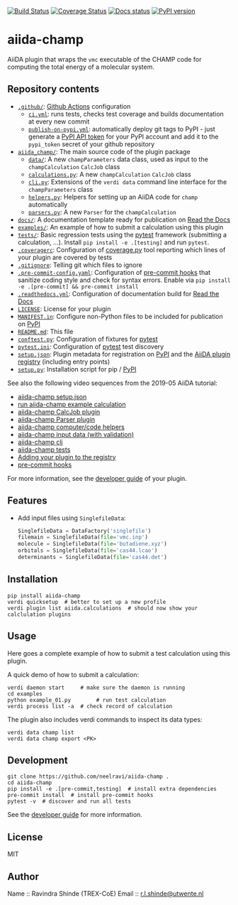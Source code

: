 [![Build Status](https://github.com/neelravi/aiida-champ/workflows/ci/badge.svg?branch=master)](https://github.com/neelravi/aiida-champ/actions)
[![Coverage Status](https://coveralls.io/repos/github/neelravi/aiida-champ/badge.svg?branch=master)](https://coveralls.io/github/neelravi/aiida-champ?branch=master)
[![Docs status](https://readthedocs.org/projects/aiida-champ/badge)](http://aiida-champ.readthedocs.io/)
[![PyPI version](https://badge.fury.io/py/aiida-champ.svg)](https://badge.fury.io/py/aiida-champ)

# aiida-champ

AiiDA plugin that wraps the `vmc` executable of the CHAMP code for computing the total energy of a molecular system.


## Repository contents

* [`.github/`](.github/): [Github Actions](https://github.com/features/actions) configuration
  * [`ci.yml`](.github/workflows/ci.yml): runs tests, checks test coverage and builds documentation at every new commit
  * [`publish-on-pypi.yml`](.github/workflows/publish-on-pypi.yml): automatically deploy git tags to PyPI - just generate a [PyPI API token](https://pypi.org/help/#apitoken) for your PyPI account and add it to the `pypi_token` secret of your github repository
* [`aiida_champ/`](aiida_champ/): The main source code of the plugin package
  * [`data/`](aiida_champ/data/): A new `champParameters` data class, used as input to the `champCalculation` `CalcJob` class
  * [`calculations.py`](aiida_champ/calculations.py): A new `champCalculation` `CalcJob` class
  * [`cli.py`](aiida_champ/cli.py): Extensions of the `verdi data` command line interface for the `champParameters` class
  * [`helpers.py`](aiida_champ/helpers.py): Helpers for setting up an AiiDA code for `champ` automatically
  * [`parsers.py`](aiida_champ/parsers.py): A new `Parser` for the `champCalculation`
* [`docs/`](docs/): A documentation template ready for publication on [Read the Docs](http://aiida-champ.readthedocs.io/en/latest/)
* [`examples/`](examples/): An example of how to submit a calculation using this plugin
* [`tests/`](tests/): Basic regression tests using the [pytest](https://docs.pytest.org/en/latest/) framework (submitting a calculation, ...). Install `pip install -e .[testing]` and run `pytest`.
* [`.coveragerc`](.coveragerc): Configuration of [coverage.py](https://coverage.readthedocs.io/en/latest) tool reporting which lines of your plugin are covered by tests
* [`.gitignore`](.gitignore): Telling git which files to ignore
* [`.pre-commit-config.yaml`](.pre-commit-config.yaml): Configuration of [pre-commit hooks](https://pre-commit.com/) that sanitize coding style and check for syntax errors. Enable via `pip install -e .[pre-commit] && pre-commit install`
* [`.readthedocs.yml`](.readthedocs.yml): Configuration of documentation build for [Read the Docs](https://readthedocs.org/)
* [`LICENSE`](LICENSE): License for your plugin
* [`MANIFEST.in`](MANIFEST.in): Configure non-Python files to be included for publication on [PyPI](https://pypi.org/)
* [`README.md`](README.md): This file
* [`conftest.py`](conftest.py): Configuration of fixtures for [pytest](https://docs.pytest.org/en/latest/)
* [`pytest.ini`](pytest.ini): Configuration of [pytest](https://docs.pytest.org/en/latest/) test discovery
* [`setup.json`](setup.json): Plugin metadata for registration on [PyPI](https://pypi.org/) and the [AiiDA plugin registry](https://aiidateam.github.io/aiida-registry/) (including entry points)
* [`setup.py`](setup.py): Installation script for pip / [PyPI](https://pypi.org/)


See also the following video sequences from the 2019-05 AiiDA tutorial:

 * [aiida-champ setup.json](https://www.youtube.com/watch?v=2CxiuiA1uVs&t=240s)
 * [run aiida-champ example calculation](https://www.youtube.com/watch?v=2CxiuiA1uVs&t=403s)
 * [aiida-champ CalcJob plugin](https://www.youtube.com/watch?v=2CxiuiA1uVs&t=685s)
 * [aiida-champ Parser plugin](https://www.youtube.com/watch?v=2CxiuiA1uVs&t=936s)
 * [aiida-champ computer/code helpers](https://www.youtube.com/watch?v=2CxiuiA1uVs&t=1238s)
 * [aiida-champ input data (with validation)](https://www.youtube.com/watch?v=2CxiuiA1uVs&t=1353s)
 * [aiida-champ cli](https://www.youtube.com/watch?v=2CxiuiA1uVs&t=1621s)
 * [aiida-champ tests](https://www.youtube.com/watch?v=2CxiuiA1uVs&t=1931s)
 * [Adding your plugin to the registry](https://www.youtube.com/watch?v=760O2lDB-TM&t=112s)
 * [pre-commit hooks](https://www.youtube.com/watch?v=760O2lDB-TM&t=333s)

For more information, see the [developer guide](https://aiida-champ.readthedocs.io/en/latest/developer_guide) of your plugin.


## Features

 * Add input files using `SinglefileData`:
   ```python
   SinglefileData = DataFactory('singlefile')
   filemain = SinglefileData(file='vmc.inp')
   molecule = SinglefileData(file='butadiene.xyz')
   orbitals = SinglefileData(file='cas44.lcao')
   determinants = SinglefileData(file='cas44.det')
   ```



## Installation

```shell
pip install aiida-champ
verdi quicksetup  # better to set up a new profile
verdi plugin list aiida.calculations  # should now show your calclulation plugins
```


## Usage

Here goes a complete example of how to submit a test calculation using this plugin.

A quick demo of how to submit a calculation:
```shell
verdi daemon start     # make sure the daemon is running
cd examples
python example_01.py        # run test calculation
verdi process list -a  # check record of calculation
```

The plugin also includes verdi commands to inspect its data types:
```shell
verdi data champ list
verdi data champ export <PK>
```

## Development

```shell
git clone https://github.com/neelravi/aiida-champ .
cd aiida-champ
pip install -e .[pre-commit,testing]  # install extra dependencies
pre-commit install  # install pre-commit hooks
pytest -v  # discover and run all tests
```

See the [developer guide](http://aiida-champ.readthedocs.io/en/latest/developer_guide/index.html) for more information.

## License

MIT


## Author

Name  :: Ravindra Shinde  (TREX-CoE)
Email :: r.l.shinde@utwente.nl